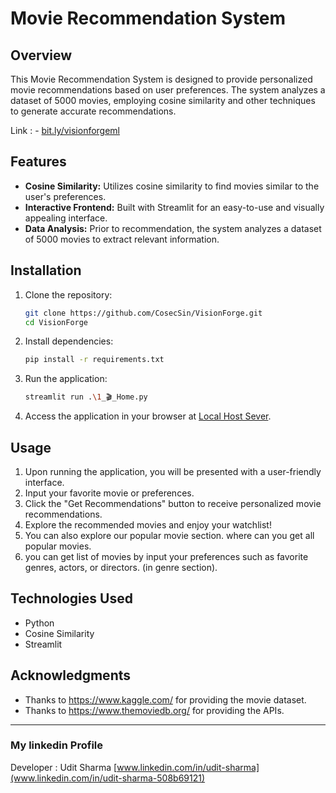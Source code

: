 # Movie Recommendation System

## Overview

This Movie Recommendation System is designed to provide personalized movie recommendations based on user preferences. The system analyzes a dataset of 5000 movies, employing cosine similarity and other techniques to generate accurate recommendations.

Link : - [bit.ly/visionforgeml](https://bit.ly/visionforgeml)

## Features

- **Cosine Similarity:** Utilizes cosine similarity to find movies similar to the user's preferences.
- **Interactive Frontend:** Built with Streamlit for an easy-to-use and visually appealing interface.
- **Data Analysis:** Prior to recommendation, the system analyzes a dataset of 5000 movies to extract relevant information.

## Installation

1. Clone the repository:

   ```bash
   git clone https://github.com/CosecSin/VisionForge.git
   cd VisionForge
   ```

2. Install dependencies:

   ```bash
   pip install -r requirements.txt
   ```

3. Run the application:

   ```bash
   streamlit run .\1_🎬_Home.py
   ```

4. Access the application in your browser at [Local Host Sever](http://localhost:8504).

## Usage

1. Upon running the application, you will be presented with a user-friendly interface.
2. Input your favorite movie or preferences.
3. Click the "Get Recommendations" button to receive personalized movie recommendations.
4. Explore the recommended movies and enjoy your watchlist!
5. You can also explore our popular movie section. where can you get all popular movies.
6. you can get list of movies by input your preferences such as favorite genres, actors, or directors. (in genre section).

## Technologies Used

- Python
- Cosine Similarity
- Streamlit


## Acknowledgments

- Thanks to https://www.kaggle.com/ for providing the movie dataset.
- Thanks to https://www.themoviedb.org/ for providing the APIs.

---

### My linkedin Profile

Developer : Udit Sharma
[www.linkedin.com/in/udit-sharma](www.linkedin.com/in/udit-sharma-508b69121)

